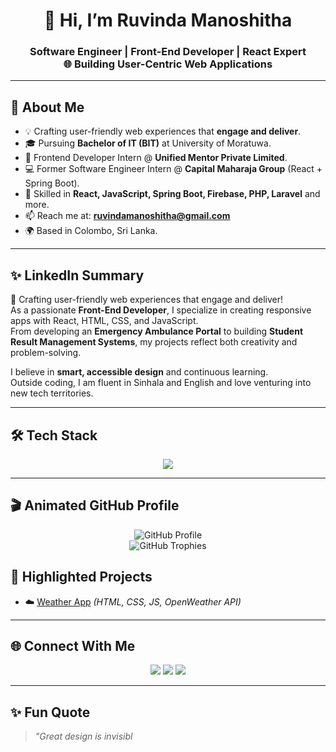 <h1 align="center">👋 Hi, I’m Ruvinda Manoshitha</h1>

<h3 align="center">
Software Engineer | Front-End Developer | React Expert  
<br/>
🌐 Building User-Centric Web Applications
</h3>

---

## 🚀 About Me
- 💡 Crafting user-friendly web experiences that **engage and deliver**.  
- 🎓 Pursuing **Bachelor of IT (BIT)** at University of Moratuwa.  
- 💼 Frontend Developer Intern @ **Unified Mentor Private Limited**.  
- 💻 Former Software Engineer Intern @ **Capital Maharaja Group** (React + Spring Boot).  
- 🌱 Skilled in **React, JavaScript, Spring Boot, Firebase, PHP, Laravel** and more.  
- 📫 Reach me at: **[ruvindamanoshitha@gmail.com](mailto:ruvindamanoshitha@gmail.com)**  
- 🌍 Based in Colombo, Sri Lanka.  

---

## ✨ LinkedIn Summary
👋 Crafting user-friendly web experiences that engage and deliver!  
As a passionate **Front-End Developer**, I specialize in creating responsive apps with React, HTML, CSS, and JavaScript.  
From developing an **Emergency Ambulance Portal** to building **Student Result Management Systems**, my projects reflect both creativity and problem-solving.  

I believe in **smart, accessible design** and continuous learning.  
Outside coding, I am fluent in Sinhala and English and love venturing into new tech territories.  

---

## 🛠️ Tech Stack
<p align="center">
  <img src="https://skillicons.dev/icons?i=html,css,js,react,redux,flutter,php,laravel,java,spring,mysql,mongodb,firebase,git,github,vscode,androidstudio&perline=8" />
</p>

---

## 🎬 Animated GitHub Profile
<p align="center">
  <img src="https://github-profile-summary-cards.vercel.app/api/cards/profile-details?username=Ruvi7599&theme=radical" alt="GitHub Profile"/>
  <br/>
  <img src="https://github-profile-trophy.vercel.app/?username=Ruvi7599&theme=radical&margin-w=10&margin-h=10&row=1" alt="GitHub Trophies"/>
</p>


## 📂 Highlighted Projects
- ☁️ [Weather App](https://github.com/Ruvi7599/weather-app) *(HTML, CSS, JS, OpenWeather API)*  

---

## 🌐 Connect With Me
<p align="center">
  <a href="https://github.com/Ruvi7599"><img src="https://img.shields.io/badge/GitHub-181717?style=for-the-badge&logo=github&logoColor=white"/></a>
  <a href="mailto:ruvindamanoshitha@gmail.com"><img src="https://img.shields.io/badge/Email-D14836?style=for-the-badge&logo=gmail&logoColor=white"/></a>
  <a href="https://www.linkedin.com/in/ruvindamanoshitha"><img src="https://img.shields.io/badge/LinkedIn-0077B5?style=for-the-badge&logo=linkedin&logoColor=white"/></a>
</p>

---

## ✨ Fun Quote
> *"Great design is invisibl*
